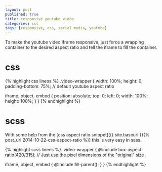 ```yaml
---
layout: post
published: true
title: responsive youtube video
categories: css
tags: [responsive, css, social media, youtube]
---
```


To make the youtube video iframe responsive, just force a wrapping container to the desired aspect ratio and tell the iframe to fill the container.

# css
{% highlight css lineos %}
.video-wrapper {
  width: 100%;
  height: 0;
  padding-bottom: 75%; // default youtube aspect ratio

  iframe,
  object,
  embed {
    position: absolute;
    top: 0;
    left: 0;
    width: 100%;
    height: 100%;
  }
}
{% endhighlight %}

# scss

With some help from the [css aspect ratio snippet]({{ site.baseurl }}{% post_url 2014-10-22-css-aspect-ratio %}) this is very easy in sass.

{% highlight scss lineos %}
.video-wrapper {
  @include box-aspect-ratio(420/315); // Just use the pixel dimensions of the "original" size

  iframe,
  object,
  embed {
    @include fill-parent();
  }
}
{% endhighlight %}

